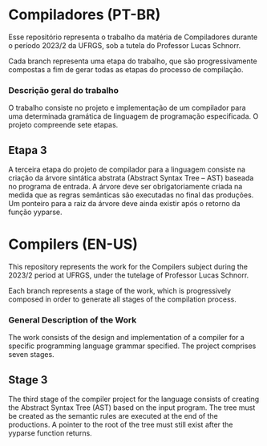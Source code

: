 # Compiladores (PT-BR)

Esse repositório representa o trabalho da matéria de Compiladores durante o período 2023/2 da UFRGS, sob a tutela do Professor Lucas Schnorr.

Cada branch representa uma etapa do trabalho, que são progressivamente compostas a fim de gerar todas as etapas do processo de compilação.

### Descrição geral do trabalho
O trabalho consiste no projeto e implementação de um compilador para uma determinada gramática de linguagem de programação especificada. O projeto compreende sete etapas.

## Etapa 3

A terceira etapa do projeto de compilador para a linguagem consiste na criação da árvore sintática abstrata (Abstract Syntax Tree – AST) baseada no programa de entrada. A árvore deve ser obrigatoriamente criada na medida que as regras semânticas são executadas no final das produções. Um ponteiro para a raiz da árvore deve ainda existir após o retorno da função yyparse.

# Compilers (EN-US)

This repository represents the work for the Compilers subject during the 2023/2 period at UFRGS, under the tutelage of Professor Lucas Schnorr.

Each branch represents a stage of the work, which is progressively composed in order to generate all stages of the compilation process.

### General Description of the Work

The work consists of the design and implementation of a compiler for a specific programming language grammar specified. The project comprises seven stages.

## Stage 3

The third stage of the compiler project for the language consists of creating the Abstract Syntax Tree (AST) based on the input program. The tree must be created as the semantic rules are executed at the end of the productions. A pointer to the root of the tree must still exist after the yyparse function returns.
